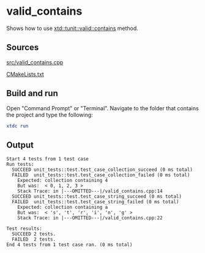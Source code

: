 # valid_contains

Shows how to use [xtd::tunit::valid::contains](https://gammasoft71.github.io/xtd/reference_guides/latest/classxtd_1_1tunit_1_1valid.html#a3ac34fba7dcf30ee9d2205f361ab1857) method.

## Sources

[src/valid_contains.cpp](src/valid_contains.cpp)

[CMakeLists.txt](CMakeLists.txt)

## Build and run

Open "Command Prompt" or "Terminal". Navigate to the folder that contains the project and type the following:

```cmake
xtdc run
```

## Output

```
Start 4 tests from 1 test case
Run tests:
  SUCCEED unit_tests::test.test_case_collection_succeed (0 ms total)
  FAILED  unit_tests::test.test_case_collection_failed (0 ms total)
    Expected: collection containing 4
    But was:  < 0, 1, 2, 3 >
    Stack Trace: in |---OMITTED---|/valid_contains.cpp:14
  SUCCEED unit_tests::test.test_case_string_succeed (0 ms total)
  FAILED  unit_tests::test.test_case_string_failed (0 ms total)
    Expected: collection containing a
    But was:  < 's', 't', 'r', 'i', 'n', 'g' >
    Stack Trace: in |---OMITTED---|/valid_contains.cpp:22

Test results:
  SUCCEED 2 tests.
  FAILED  2 tests.
End 4 tests from 1 test case ran. (0 ms total)
```
